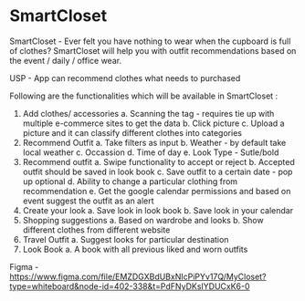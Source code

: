 # SmartCloset

SmartCloset - Ever felt you have nothing to wear when the cupboard is full of clothes?
SmartCloset will help you with outfit recommendations based on the event / daily / office wear. 

USP - App can recommend clothes  what needs to purchased

Following are the functionalities which will be available in SmartCloset :
1. Add clothes/ accessories 
  a. Scanning the tag - requires tie up with multiple e-commerce sites to get the data
  b. Click picture 
  c. Upload a picture and it can classify different clothes into categories
2. Recommend Outfit
  a. Take filters as input 
  b. Weather - by default take local weather
  c. Occassion
  d. Time of day
  e. Look Type - Sutle/bold
3. Recommend outfit
  a. Swipe functionality to accept or reject
  b. Accepted outfit should be saved in look book 
  c. Save outfit to a certain date - pop up optional
  d. Ability to change a particular clothing from recommendation
  e. Get the google calendar permissions and based on event suggest the outfit as an alert
4. Create your look
  a. Save look in look book
  b. Save look in your calendar
7. Shopping suggestions
   a. Based on wardrobe and looks
   b. Show different clothes from different website
8. Travel Outfit
   a. Suggest looks for particular destination
9. Look Book
   a. A book with all previous liked and worn outfits

Figma - https://www.figma.com/file/EMZDGXBdUBxNIcPiPYv17Q/MyCloset?type=whiteboard&node-id=402-338&t=PdFNyDKsIYDUCxK6-0 
